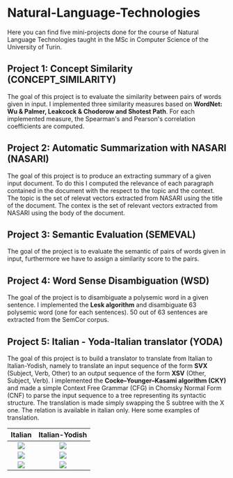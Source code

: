 # Natural-Language-Technologies
Here you can find five mini-projects done for the course of Natural Language Technologies taught in the MSc in Computer Science of the University of Turin.

## Project 1: Concept Similarity (CONCEPT_SIMILARITY)
The goal of this project is to evaluate the similarity between pairs of words given in input. I implemented three similarity measures based on **WordNet: Wu & Palmer, Leakcock & Chodorow and Shotest Path**. For each implemented measure, the Spearman's and Pearson's correlation coefficients are computed.

## Project 2: Automatic Summarization with NASARI (NASARI)
The goal of this project is to produce an extracting summary of a given input document. To do this I computed the relevance of each paragraph contained in the document with the respect to the topic and the context. The topic is the set of relevat vectors extracted from NASARI using the title of the document. The contex is the set of relevant vectors extracted from NASARI using the body of the document. 

## Project 3: Semantic Evaluation (SEMEVAL)
The goal of the project is to evaluate the semantic of pairs of words given in input, furthermore we have to assign a similarity score to the pairs.

## Project 4: Word Sense Disambiguation (WSD)
The goal of the project is to disambiguate a polysemic word in a given sentence. I implemented the **Lesk algorithm** and disambiguate 63 polysemic word (one for each sentences). 50 out of 63 sentences are extracted from the SemCor corpus. 

## Project 5: Italian - Yoda-Italian translator (YODA)
The goal of this project is to build a translator to translate from Italian to Italian-Yodish, namely to translate an input sequence of the form **SVX** (Subject, Verb, Other) to an output sequence of the form **XSV** (Other, Subject, Verb). I implemented the **Cocke–Younger–Kasami algorithm (CKY)** and made a simple Context Free Grammar (CFG) in Chomsky Normal Form (CNF) to parse the input sequence to a tree representing its syntactic structure. The translation is made simply swapping the S subtree with the X one. The relation is available in italian only. Here some examples of translation.

|Italian             |  Italian-Yodish|
| :--------:         |     :-------:  |
|![](https://github.com/fodierna/Natural-Language-Technologies/blob/master/YODA/results/it1.jpg)  |  ![](https://github.com/fodierna/Natural-Language-Technologies/blob/master/YODA/results/yo1.jpg)|  
|![](https://github.com/fodierna/Natural-Language-Technologies/blob/master/YODA/results/it2.jpg)  |  ![](https://github.com/fodierna/Natural-Language-Technologies/blob/master/YODA/results/yo2.jpg)|  
|![](https://github.com/fodierna/Natural-Language-Technologies/blob/master/YODA/results/it3.jpg)  |  ![](https://github.com/fodierna/Natural-Language-Technologies/blob/master/YODA/results/yo3.jpg)|


